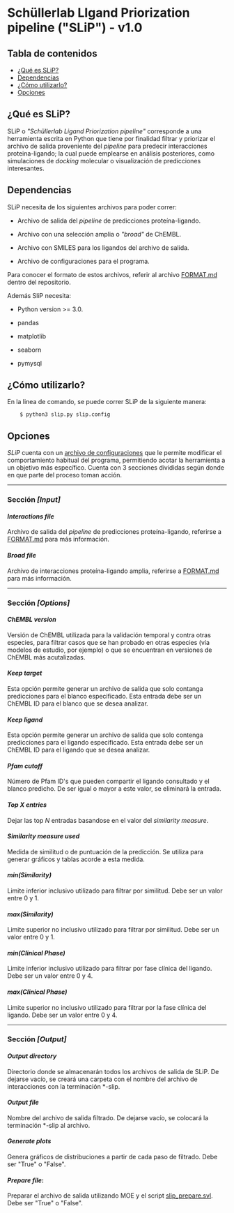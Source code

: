 # Schüllerlab LIgand Priorization pipeline ("SLiP") - v1.0

__Tabla de contenidos__
-----
* [¿Qué es SLiP?](#qué-es-slip)
* [Dependencias](#dependencias)
* [¿Cómo utilizarlo?](#cómo-utilizarlo)
* [Opciones](#opciones)

## ¿Qué es SLiP?

SLiP o _"Schüllerlab Ligand Priorization pipeline"_ corresponde a una herramienta escrita en Python que tiene por finalidad filtrar y priorizar el archivo de salida proveniente del _pipeline_ para predecir interacciones proteina-ligando; la cual puede emplearse en análisis posteriores, como simulaciones de _docking_ molecular o visualización de predicciones interesantes.

## Dependencias

SLiP necesita de los siguientes archivos para poder correr:

- Archivo de salida del _pipeline_ de predicciones proteína-ligando.

- Archivo con una selección amplia o _"broad"_ de ChEMBL.

- Archivo con SMILES para los ligandos del archivo de salida.

- Archivo de configuraciones para el programa.

Para conocer el formato de estos archivos, referir al archivo [FORMAT.md](FORMAT.md) dentro del repositorio.

Además SliP necesita:

- Python version >= 3.0.

- pandas

- matplotlib

- seaborn

- pymysql

## ¿Cómo utilizarlo?

En la linea de comando, se puede correr SLiP de la siguiente manera:

        $ python3 slip.py slip.config

## Opciones

_SLiP_ cuenta con un [archivo de configuraciones](slip.ini) que le permite modificar el comportamiento habitual del programa, permitiendo acotar la herramienta a un objetivo más específico. Cuenta con 3 secciones divididas según donde en que parte del proceso toman acción.

---

### Sección _[Input]_

#### _Interactions file_
Archivo de salida del _pipeline_ de predicciones proteína-ligando, referirse a [FORMAT.md](FORMAT.md) para más información.

#### _Broad file_
Archivo de interacciones proteína-ligando amplia, referirse a [FORMAT.md](FORMAT.md) para más información.

---

### Sección _[Options]_

#### _ChEMBL version_
Versión de ChEMBL utilizada para la validación temporal y contra otras especies, para filtrar casos que se han probado en otras especies (vía modelos de estudio, por ejemplo) o que se encuentran en versiones de ChEMBL más acutalizadas.

#### _Keep target_
Esta opción permite generar un archivo de salida que solo contanga predicciones para el blanco especificado. Esta entrada debe ser un ChEMBL ID para el blanco que se desea analizar.

#### _Keep ligand_ 
Esta opción permite generar un archivo de salida que solo contenga predicciones para el ligando especificado. Esta entrada debe ser un ChEMBL ID para el ligando que se desea analizar.

#### _Pfam cutoff_ 
Número de Pfam ID's que pueden compartir el ligando consultado y el blanco predicho. De ser igual o mayor a este valor, se eliminará la entrada.

#### _Top X entries_
Dejar las top _N_ entradas basandose en el valor del _similarity measure_.

#### _Similarity measure used_
Medida de similitud o de puntuación de la predicción. Se utiliza para generar gráficos y tablas acorde a esta medida.

#### _min(Similarity)_
Limite inferior inclusivo utilizado para filtrar por similitud. Debe ser un valor entre 0 y 1.

#### _max(Similarity)_ 
Limite superior no inclusivo utilizado para filtrar por similitud. Debe ser un valor entre 0 y 1.

#### _min(Clinical Phase)_
Limite inferior inclusivo utilizado para filtrar por fase clínica del ligando. Debe ser un valor entre 0 y 4.

#### _max(Clinical Phase)_
Limite superior no inclusivo utilizado para filtrar por la fase clínica del ligando. Debe ser un valor entre 0 y 4.

---

### Sección _[Output]_

#### _Output directory_
Directorio donde se almacenarán todos los archivos de salida de SLiP. De dejarse vacío, se creará una carpeta con el nombre del archivo de interacciones con la terminación \*-slip.

#### _Output file_
Nombre del archivo de salida filtrado. De dejarse vacío, se colocará la terminación \*-slip al archivo.

#### _Generate plots_ 
Genera gráficos de distribuciones a partir de cada paso de filtrado. Debe ser "True" o "False".

#### _Prepare file_: 
Preparar el archivo de salida utilizando MOE y el script [slip\_prepare.svl](slip\_prepare.svl). Debe ser "True" o "False".
